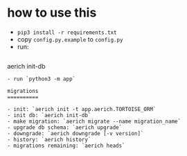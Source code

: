 how to use this
===============

- `pip3 install -r requirements.txt`
- copy `config.py.example` to `config.py`
- run:
  ```
aerich init-db
   ```
- run `python3 -m app`

migrations
==========

- init: `aerich init -t app.aerich.TORTOISE_ORM`
- init db: `aerich init-db`
- make migration: `aerich migrate --name migration_name`
- upgrade db schema: `aerich upgrade`
- downgrade: `aerich downgrade [-v version]`
- history: `aerich history`
- migrations remaining: `aerich heads`
